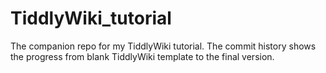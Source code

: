 # TiddlyWiki_tutorial
The companion repo for my TiddlyWiki tutorial. The commit history shows the progress from blank TiddlyWiki template to the final version.

